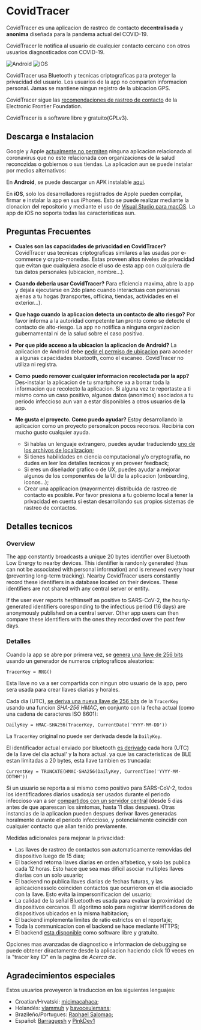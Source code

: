 ﻿# CovidTracer

CovidTracer es una aplicacion de rastreo de contacto **decentralisada** y **anonima** diseñada para la pandema actual del COVID-19.

CovidTracer le notifica al usuario de cualquier contacto cercano con otros usuarios diagnosticados con COVID-19. 

![Android](screenshots/screenshot-android.png) ![iOS](screenshots/screenshot-ios.png)

CovidTracer usa Bluetooth y tecnicas criptograficas para proteger la privacidad del usuario. Los usuarios de la app no comparten informacion personal. Jamas se mantiene ningun registro de la ubicacion GPS.

CovidTracer sigue las [recomendaciones de rastreo de contacto](https://www.eff.org/deeplinks/2020/04/challenge-proximity-apps-covid-19-contacto-tracing) de la Electronic Frontier Foundation.

CovidTracer is a software libre y gratuito(GPLv3).

## Descarga e Instalacion

Google y Apple [actualmente no permiten](https://www.theverge.com/2020/3/5/21167102/apple-google-coronavirus-iphone-apps-android-misinformation-reject-ban) ninguna aplicacion relacionada al coronavirus que no este relacionada con organizaciones de la salud reconozidas o gobiernos o sus tiendas. La aplicacion aun se puede instalar por medios alternativos:

En **Android**, se puede descargar un APK instalable [aqui](https://github.com/RaphaelJ/covid-tracer/releases/download/v0.1.1/covidtracer_0.1.1.apk).

En **iOS**, solo los desarrolladores registrados de Apple pueden compilar, firmar e instalar la app en sus iPhones. Esto se puede realizar mediante la clonacion del repositorio y mediante el uso de [Visual Studio para macOS](https://visualstudio.microsoft.com/vs/mac/). La app de iOS no soporta todas las caracteristicas aun. 

## Preguntas Frecuentes

- **Cuales son las capacidades de privacidad en CovidTracer?**
CovidTracer usa tecnicas criptograficas similares a las usadas por e-commerce y crypto-monedas. Estas proveen altos niveles de privacidad que evitan que cualquiera asocie el uso de esta app con cualquiera de tus datos personales (ubicacion, nombre...).

- **Cuando deberia usar CovidTracer?**
Para eficiencia maxima, abre la app y dejala ejecutarse en 2do plano cuando interactuas con personas ajenas a tu hogas (transportes, officina, tiendas, actividades en el exterior...).

- **Que hago cuando la aplicacion detecta un contacto de alto riesgo?**
Por favor informa a la autoridad competente tan pronto como se detecte el contacto de alto-riesgo. La app no notifica a ninguna organizacion gubernamental ni de la salud sobre el caso positivo.

- **Por que pide acceso a la ubicacion la aplicacion de Android?**
La aplicacion de Android debe [pedir el permiso de ubicacion](https://developer.android.com/guide/topics/connectivity/bluetooth#Permissions) para acceder a algunas capacidades bluetooth, como el escaneo. CovidTracer no utiliza ni registra.

- **Como puedo remover cualquier informacion recolectada por la app?**
Des-instalar la aplicacion de tu smartphone va a borrar toda la informacion que recolecto la aplicacion. Si alguna vez te reportaste a ti mismo como un caso positivo, algunos datos (anonimos) asociados a tu periodo infeccioso aun van a estar disponibles a otros usuarios de la app.

- **Me gusta el proyecto. Como puedo ayudar?** 
Estoy desarrollando la aplicacion como un proyecto personalcon pocos recorsos. Recibiria con mucho gusto cualquier ayuda.
    - Si hablas un lenguaje extrangero, puedes ayudar traduciendo [uno de los archivos de localizacion](CovidTracer/Resx/);
    - Si tienes habilidades en ciencia computacional y/o cryptografia, no dudes en leer los detalles tecnicos y en proveer feedback;
    - Si eres un diseñador grafico o de UX, puedes ayudar a mejorar algunos de los componentes de la UI de la aplicacion (onboarding, iconos...);
    - Crear una applicacion (mayormente) distribuida de rastreo de contacto es posible. Por favor presiona a tu gobierno local a tener la privacidad en cuenta si estan desarrollando sus propios sistemas de rastreo de contactos.

## Detalles tecnicos

### Overview

The app constantly broadcasts a unique 20 bytes identifier over Bluetooth Low Energy to nearby devices. This identifier is randonly generated (thus can not be associated with personal information) and is renewed every hour (preventing long-term tracking). Nearby CovidTracer users constantly record these identifiers in a database located on their devices. These identifiers are not shared with any central server or entity.

If the user ever reports her/himself as positive to SARS-CoV-2, the hourly-generated identifiers coresponding to the infectious period (16 days) are anonymously published on a central server. Other app users can then compare these identifiers with the ones they recorded over the past few days.

### Detalles

Cuando la app se abre por primera vez, se [genera una llave de 256 bits](CovidTracer/Models/Keys/TracerKey.cs#L54) usando un generador de numeros criptograficos aleatorios:

    TracerKey = RNG()

Esta llave no va a ser compartida con ningun otro usuario de la app, pero sera usada para crear llaves diarias y horales.

Cada dia (UTC), [se deriva una nueva llave de 256 bits](CovidTracer/Models/Keys/TracerKey.cs#L80) de la `TracerKey` usando una funcion *SHA-256 HMAC*, en conjunto con la fecha actual (como una cadena de caracteres ISO 8601):

    DailyKey = HMAC-SHA256(TracerKey, CurrentDate('YYYY-MM-DD'))
    
La `TracerKey` original no puede ser derivada desde la `DailyKey`. 

El identificador actual enviado por bluetooth [es derivado](CovidTracer/Models/Keys/DailyTracerKey.cs#L49) cada hora (UTC) de la llave del dia actual' y la hora actual. ya que las caracteristicas de BLE estan limitadas a 20 bytes, esta llave tambien es truncada:

    CurrentKey = TRUNCATE(HMAC-SHA256(DailyKey, CurrentTime('YYYY-MM-DDTHH'))

Si un usuario se reporta a si mismo como positivo para SARS-CoV-2, todos los identificadores diarios usados/a ser usados durante el periodo infeccioso van a ser [compartidos con un servidor central](https://covid-tracer-backend.herokuapp.com/cases.json) (desde 5 dias antes de que aparescan los simtomas, hasta 11 dias despues). Otras instancias de la aplicacion pueden despues derivar llaves generadas horalmente durante el periodo infeccioso, y potencialmente coincidir con cualquier contacto que allan tenido previamente. 

Medidas adicionales para mejorar la privacidad:

- Las llaves de rastreo de contactos son automaticamente removidas del dispositivo luego de 15 dias;
- El backend retorna llaves diarias en orden alfabetico, y solo las publica cada 12 horas. Esto hace que sea mas dificil asociar multiples llaves diarias con un solo usuario;
- El backend no publica llaves diarias de fechas futuras, y las aplicacionessolo coinciden contactos que ocurrieron en el dia asociado con la llave. Esto evita la impersonificacion del usuario; 
- La calidad de la señal Bluetooth es usada para evaluar la proximidad de dispositivos cercanos. El algoritmo solo para registrar identificadores de dispositivos ubicados en la misma habitacion;
- El backend implementa limites de ratio estrictos en el reportaje;
- Toda la communicacion con el backend se hace mediante HTTPS;
- El backend [esta disponible](https://github.com/RaphaelJ/covid-tracer-backend) como software libre y gratuito.

Opciones mas avanzadas de diagnostico e informacion de debugging se puede obtener diractamente desde la aplicacion haciendo click 10 veces en la "tracer key ID" en la pagina de *Acerca de*.

## Agradecimientos especiales

Estos usuarios proveyeron la traduccion en los siguientes lenguajes:

- Croatian/Hrvatski: [micimacahaca](https://old.reddit.com/user/micimacahaca);
- Holandés: [vlammuh](https://www.reddit.com/user/vlammuh) y [bavoceulemans](https://github.com/bavoceulemans);
- Brazileño/Portugues: [Raphael Salomao](https://github.com/raphaelsalomao3);
- Español: [Barraguesh](https://github.com/Barraguesh) y [PinkDev1](https://github.com/PinkDev1)
